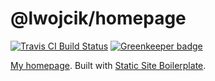 # @lwojcik/homepage

[![Travis CI Build Status](https://travis-ci.org/lwojcik/homepage.svg?branch=master)](https://travis-ci.org/lwojcik/homepage)
[![Greenkeeper badge](https://badges.greenkeeper.io/lwojcik/homepage.svg)](https://greenkeeper.io/)

[My homepage](https://lukaszwojcik.net). Built with [Static Site Boilerplate](http://staticsiteboilerplate.com).